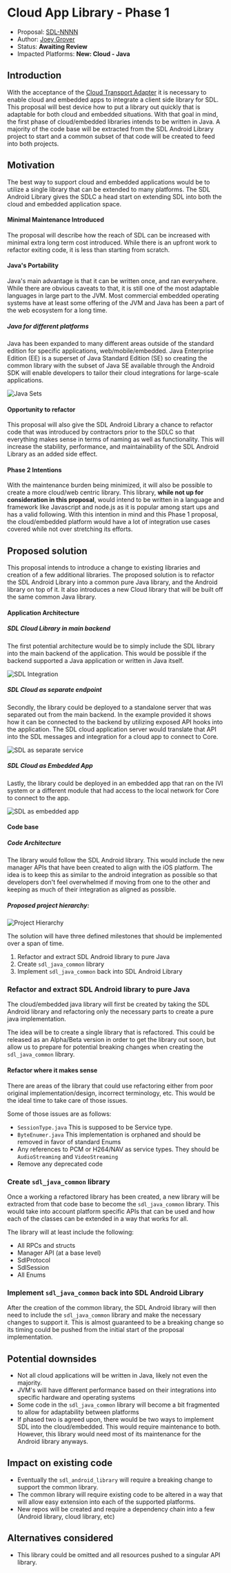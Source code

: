 # Cloud App Library - Phase 1

* Proposal: [SDL-NNNN](NNNN-cloud_client_library_phase_1.md)
* Author: [Joey Grover](https://github.com/joeygrover)
* Status: **Awaiting Review**
* Impacted Platforms: **New: Cloud - Java** 

## Introduction

With the acceptance of the [Cloud Transport Adapter]() it is necessary to enable cloud and embedded apps to integrate a client side library for SDL. This proposal will best device how to put a library out quickly that is adaptable for both cloud and embedded situations. With that goal in mind, the first phase of cloud/embedded libraries intends to be written in Java. A majority of the code base will be extracted from the SDL Android Library project to start and a common subset of that code will be created to feed into both projects.


## Motivation

The best way to support cloud and embedded applications would be to utilize a single library that can be extended to many platforms. The SDL Android Library gives the SDLC a head start on extending SDL into both the cloud and embedded application space. 

#### Minimal Maintenance Introduced

The proposal will describe how the reach of SDL can be increased with minimal extra long term cost introduced. While there is an upfront work to refactor exiting code, it is less than starting from scratch. 

#### Java's Portability

Java's main advantage is that it can be written once, and ran everywhere. While there are obvious caveats to that, it is still one of the most adaptable languages in large part to the JVM. Most commercial embedded operating systems have at least some offering of the JVM and Java has been a part of the web ecosystem for a long time.

##### Java for different platforms

Java has been expanded to many different areas outside of the standard edition for specific applications, web/mobile/embedded. Java Enterprise Edition (EE) is a superset of Java Standard Edition (SE) so creating the common library with the subset of Java SE available through the Android SDK will enable developers to tailor their cloud integrations for large-scale applications. 

![Java Sets](../assets/proposals/NNNN-cloud_client_library_phase_1/java_sets.png "Java Sets")

#### Opportunity to refactor

This proposal will also give the SDL Android Library a chance to refactor code that was introduced by contractors prior to the SDLC so that everything makes sense in terms of naming as well as functionality. This will increase the stability, performance, and maintainability of the SDL Android Library as an added side effect.

#### Phase 2 Intentions

With the maintenance burden being minimized, it will also be possible to create a more cloud/web centric library. This library, **while not up for consideration in this proposal**, would intend to be written in a language and framework like Javascript and node.js as it is popular among start ups and has a valid following. With this intention in mind and this Phase 1 proposal, the cloud/embedded platform would have a lot of integration use cases covered while not over stretching its efforts. 

## Proposed solution

This proposal intends to introduce a change to existing libraries and creation of a few additional libraries. The proposed solution is to refactor the SDL Android Library into a common pure Java library, and the Android library on top of it. It also introduces a new Cloud library that will be built off the same common Java library.


#### Application Architecture

##### SDL Cloud Library in main backend

The first potential architecture would be to simply include the SDL library into the main backend of the application. This would be possible if the backend supported a Java application or written in Java itself.

![SDL Integration](../assets/proposals/NNNN-cloud_client_library_phase_1/cloud_arch_0.png "SDL Integration")

##### SDL Cloud as separate endpoint

Secondly, the library could be deployed to a standalone server that was separated out from the main backend. In the example provided it shows how it can be connected to the backend by utilizing exposed API hooks into the application. The SDL cloud application server would translate that API into the SDL messages and integration for a cloud app to connect to Core.


![SDL as separate service](../assets/proposals/NNNN-cloud_client_library_phase_1/cloud_arch_1.png "SDL as separate service")

##### SDL Cloud as Embedded App

Lastly, the library could be deployed in an embedded app that ran on the IVI system or a different module that had access to the local network for Core to connect to the app.


![SDL as embedded app](../assets/proposals/NNNN-cloud_client_library_phase_1/cloud_arch_2.png "SDL as embedded app")

#### Code base

##### Code Architecture

The library would follow the SDL Android library. This would include the new manager APIs that have been created to align with the iOS platform. The idea is to keep this as similar to the android integration as possible so that developers don't feel overwhelmed if moving from one to the other and keeping as much of their integration as aligned as possible.

##### Proposed project hierarchy:

![Project Hierarchy](../assets/proposals/NNNN-cloud_client_library_phase_1/project_hierarchy.png "Proposed project hierarchy")


The solution will have three defined milestones that should be implemented over a span of time.

1. Refactor and extract SDL Android library to pure Java
2. Create `sdl_java_common` library 
3. Implement `sdl_java_common` back into SDL Android Library


### Refactor and extract SDL Android library to pure Java

The cloud/embedded java library will first be created by taking the SDL Android library and refactoring only the necessary parts to create a pure java implementation.

The idea will be to create a single library that is refactored. This could be released as an Alpha/Beta version in order to get the library out soon, but allow us to prepare for potential breaking changes when creating the `sdl_java_common` library. 

#### Refactor where it makes sense

There are areas of the library that could use refactoring either from poor original implementation/design, incorrect terminology, etc. This would be the ideal time to take care of those issues.

Some of those issues are as follows:

- `SessionType.java` This is supposed to be Service type. 
- `ByteEnumer.java` This implementation is orphaned and should be removed in favor of standard Enums
- Any references to PCM or H264/NAV as service types. They should be `AudioStreaming` and `VideoStreaming` 
- Remove any deprecated code



### Create `sdl_java_common` library 

Once a working a refactored library has been created, a new library will be extracted from that code base to become the `sdl_java_common` library. This would take into account platform specific APIs that can be used and how each of the classes can be extended in a way that works for all. 

The library will at least include the following:

- All RPCs and structs
- Manager API (at a base level)
- SdlProtocol
- SdlSession
- All Enums 



### Implement `sdl_java_common` back into SDL Android Library

After the creation of the common library, the SDL Android library will then need to include the `sdl_java_common` library and make the necessary changes to support it. This is almost guaranteed to be a breaking change so its timing could be pushed from the initial start of the proposal implementation. 


## Potential downsides

- Not all cloud applications will be written in Java, likely not even the majority.
- JVM's will have different performance based on their integrations into specific hardware and operating systems
- Some code in the `sdl_java_common` library will become a bit fragmented to allow for adaptability between platforms
- If phased two is agreed upon, there would be two ways to implement SDL into the cloud/embedded. This would require maintenance to both. However, this library would need most of its maintenance for the Android library anyways. 


## Impact on existing code

- Eventually the `sdl_android_library` will require a breaking change to support the common library. 
- The common library will require existing code to be altered in a way that will allow easy extension into each of the supported platforms. 
- New repos will be created and require a dependency chain into a few (Android library, cloud library, etc)


## Alternatives considered

- This library could be omitted and all resources pushed to a singular API library. 